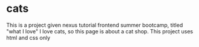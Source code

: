 # cats

This is a project given nexus tutorial frontend summer bootcamp, titled "what I love"
I love cats, so this page is about a cat shop.
This project uses html and css only